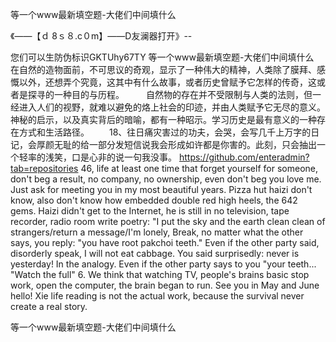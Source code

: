 等一个www最新填空题-大佬们中间填什么

《——【ｄ 8ｓ８.c０m】——D友澜器打开》--

您们可以生防伪标识GKTUhy67TY
等一个www最新填空题-大佬们中间填什么　　在自然的造物面前，不可思议的奇观，显示了一种伟大的精神，人类除了膜拜、感慨以外，还想弄个究竟，这其中有什么故事，或者历史曾赋予它怎样的传奇，这或者是探寻的一种目的与历程。　　　自然物的存在并不受限制与人类的法则，但一经进入人们的视野，就难以避免的烙上社会的印迹，并由人类赋予它无尽的意义。神秘的启示，以及真实背后的暗喻，都有一种昭示。学习历史是最有意义的一种存在方式和生活路径。
　　18、往日痛灾害过的功夫，会哭，会写几千上万字的日记，会厚颜无耻的给一部分发短信说我会形成如许都是你害的。此刻，只会抽出一个轻率的浅笑，口是心非的说一句我没事。
https://github.com/enteradmin?tab=repositories
46, life at least one time that forget yourself for someone, don't beg a result, no company, no ownership, even don't beg you love me.
Just ask for meeting you in my most beautiful years.
Pizza hut haizi don't know, also don't know how embedded double red high heels, the 642 gems.
Haizi didn't get to the Internet, he is still in no television, tape recorder, radio room write poetry: "I put the sky and the earth clean clean of strangers/return a message/I'm lonely,
Break, no matter what the other says, you reply: "you have root pakchoi teeth."
Even if the other party said, disorderly speak, I will not eat cabbage.
You said surprisedly: never is yesterday!
In the analogy.
Even if the other party says to you "your teeth...
"Watch the full"
6. We think that watching TV, people's brains basic stop work, open the computer, the brain began to run.
See you in May and June hello!
Xie life reading is not the actual work, because the survival never create a real story.




等一个www最新填空题-大佬们中间填什么
